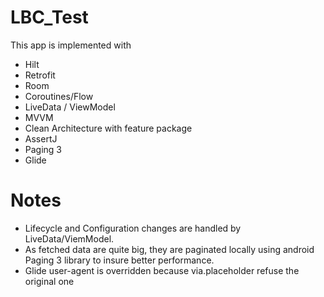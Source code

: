 LBC_Test
==

This app is implemented with
- Hilt
- Retrofit 
- Room
- Coroutines/Flow
- LiveData / ViewModel 
- MVVM
- Clean Architecture with feature package
- AssertJ
- Paging 3
- Glide

Notes
==

- Lifecycle and Configuration changes are handled by LiveData/ViemModel.
- As fetched data are quite big, they are paginated locally using android Paging 3 library to insure better performance.
- Glide user-agent is overridden because via.placeholder refuse the original one




